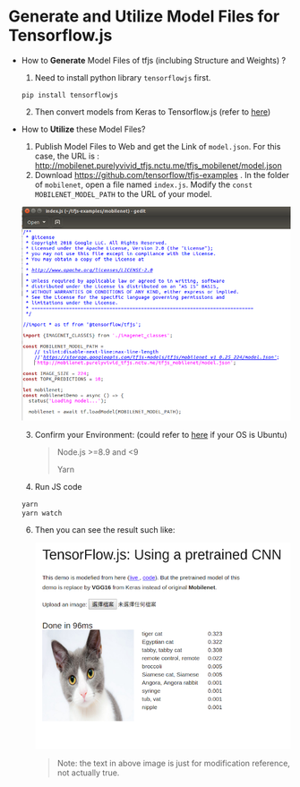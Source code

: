 # Generate and Utilize Model Files for Tensorflow.js
- How to **Generate** Model Files of tfjs (inclubing Structure and Weights) ?

  1. Need to install python library `tensorflowjs` first.

  ```shell
  pip install tensorflowjs
  ```

    2. Then convert models from Keras to Tensorflow.js (refer to [here](convert_model_from_keras_to_tfjs.py))



- How to **Utilize** these Model Files?

  1. Publish Model Files to Web and get the Link of `model.json`. For this case, the URL is : http://mobilenet.purelyvivid_tfjs.nctu.me/tfjs_mobilenet/model.json
  2. Download https://github.com/tensorflow/tfjs-examples . In the folder of `mobilenet`, open a file named `index.js`. Modify the `const MOBILENET_MODEL_PATH` to the URL of your model.

  ![](utilization.png)


  3. Confirm your Environment: (could refer to [here](https://github.com/purelyvivid/deeplearning_environment_setup/blob/master/other_toolkit_2.sh) if your OS is Ubuntu)

     > Node.js >=8.9 and <9
     >
     > Yarn 

  4. Run JS code

  ```
  yarn
  yarn watch
  ```

  6. Then you can see the result such like:

     ![](demo.png)

     > Note: the text in above image is just for modification reference, not actually true.
